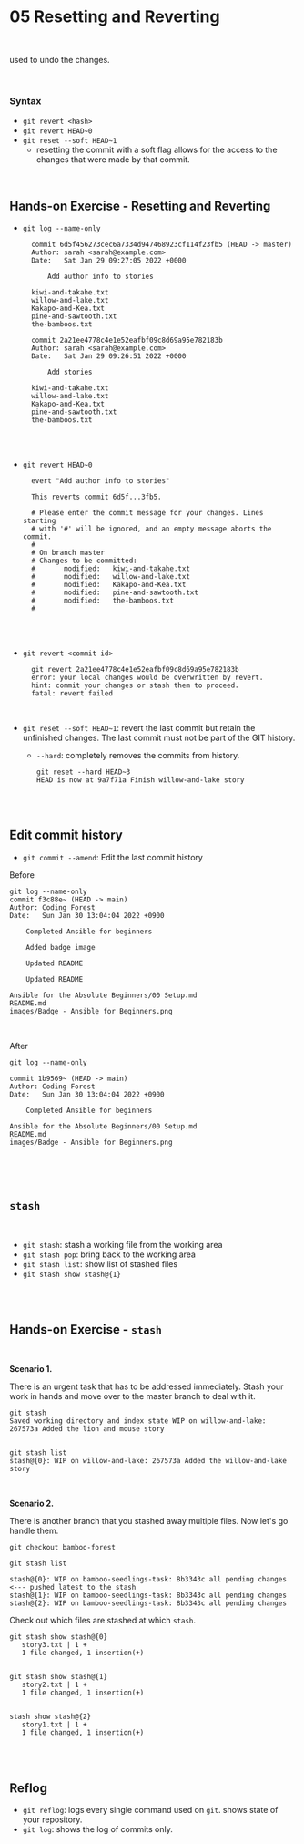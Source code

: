 # 05 Resetting and Reverting

<br>

used to undo the changes.

<br>

### Syntax

- `git revert <hash>`
- `git revert HEAD~0`
- `git reset --soft HEAD~1`
  - resetting the commit with a soft flag allows for the access to the changes that were made by that commit.

<br>

## Hands-on Exercise - Resetting and Reverting

- `git log --name-only`

        commit 6d5f456273cec6a7334d947468923cf114f23fb5 (HEAD -> master)
        Author: sarah <sarah@example.com>
        Date:   Sat Jan 29 09:27:05 2022 +0000

            Add author info to stories

        kiwi-and-takahe.txt
        willow-and-lake.txt
        Kakapo-and-Kea.txt
        pine-and-sawtooth.txt
        the-bamboos.txt

        commit 2a21ee4778c4e1e52eafbf09c8d69a95e782183b
        Author: sarah <sarah@example.com>
        Date:   Sat Jan 29 09:26:51 2022 +0000

            Add stories

        kiwi-and-takahe.txt
        willow-and-lake.txt
        Kakapo-and-Kea.txt
        pine-and-sawtooth.txt
        the-bamboos.txt


<br>
<br>

- `git revert HEAD~0`

        evert "Add author info to stories"

        This reverts commit 6d5f...3fb5.

        # Please enter the commit message for your changes. Lines starting
        # with '#' will be ignored, and an empty message aborts the commit.
        #
        # On branch master
        # Changes to be committed:
        #       modified:   kiwi-and-takahe.txt
        #       modified:   willow-and-lake.txt
        #       modified:   Kakapo-and-Kea.txt
        #       modified:   pine-and-sawtooth.txt
        #       modified:   the-bamboos.txt
        #

<br>
<br>

- `git revert <commit id>`

        git revert 2a21ee4778c4e1e52eafbf09c8d69a95e782183b
        error: your local changes would be overwritten by revert.
        hint: commit your changes or stash them to proceed.
        fatal: revert failed

<br>

- `git reset --soft HEAD~1`: revert the last commit but retain the unfinished changes. The last commit must not be part of the GIT history.
  - `--hard`: completely removes the commits from history. 

        git reset --hard HEAD~3
        HEAD is now at 9a7f71a Finish willow-and-lake story

<br>
<br>

## Edit commit history

- `git commit --amend`: Edit the last commit history

Before

    git log --name-only
    commit f3c88e~ (HEAD -> main)
    Author: Coding Forest
    Date:   Sun Jan 30 13:04:04 2022 +0900

        Completed Ansible for beginners

        Added badge image

        Updated README

        Updated README

    Ansible for the Absolute Beginners/00 Setup.md
    README.md
    images/Badge - Ansible for Beginners.png


<br>

After 

    git log --name-only
    
    commit 1b9569~ (HEAD -> main)
    Author: Coding Forest
    Date:   Sun Jan 30 13:04:04 2022 +0900

        Completed Ansible for beginners

    Ansible for the Absolute Beginners/00 Setup.md
    README.md
    images/Badge - Ansible for Beginners.png
 

<br>
<br>
<br>

## `stash`

<br>

- `git stash`: stash a working file from the working area
- `git stash pop`: bring back to the working area
- `git stash list`: show list of stashed files
- `git stash show stash@{1}`

<br>
<br>

## Hands-on Exercise - `stash`

<br>

**Scenario 1.**

There is an urgent task that has to be addressed immediately. Stash your work in hands and move over to the master branch to deal with it.

    git stash
    Saved working directory and index state WIP on willow-and-lake: 267573a Added the lion and mouse story


    git stash list
    stash@{0}: WIP on willow-and-lake: 267573a Added the willow-and-lake story

<br>

**Scenario 2.**

There is another branch that you stashed away multiple files. Now let's go handle them.

    git checkout bamboo-forest

    git stash list

    stash@{0}: WIP on bamboo-seedlings-task: 8b3343c all pending changes      <--- pushed latest to the stash
    stash@{1}: WIP on bamboo-seedlings-task: 8b3343c all pending changes
    stash@{2}: WIP on bamboo-seedlings-task: 8b3343c all pending changes

Check out which files are stashed at which `stash`.

    git stash show stash@{0}
       story3.txt | 1 +
       1 file changed, 1 insertion(+)
    

    git stash show stash@{1}
       story2.txt | 1 +
       1 file changed, 1 insertion(+)
    

    stash show stash@{2}
       story1.txt | 1 +
       1 file changed, 1 insertion(+)


<br>
<br>

## Reflog 

- `git reflog`: logs every single command used on `git`. shows state of your repository. 
- `git log`: shows the log of commits only.
